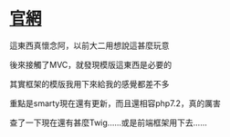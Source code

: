 # [官網](https://www.smarty.net/ "url")

這東西真懷念阿，以前大二用想說這甚麼玩意

後來接觸了MVC，就發現模版這東西是必要的

其實框架的模版我用下來給我的感覺都差不多

重點是smarty現在還有更新，而且還相容php7.2，真的厲害

查了一下現在還有甚麼Twig......或是前端框架用下去......